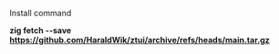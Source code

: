 Install command

**zig fetch --save https://github.com/HaraldWik/ztui/archive/refs/heads/main.tar.gz**
